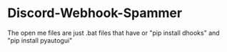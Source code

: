 # Discord-Webhook-Spammer
The open me files are just .bat files that have or "pip install dhooks" and "pip install pyautogui" 
